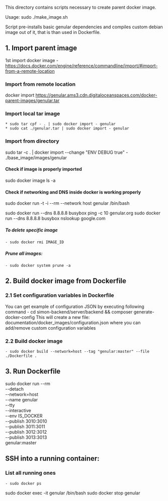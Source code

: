 This directory contains scripts necessary to create parent docker image.

Usage:
sudo ./make_image.sh

Script pre-installs basic genular dependencies and compiles custom debian image out of it,
that is than used in Dockerfile.


## 1. Import parent image
1st import docker image - https://docs.docker.com/engine/reference/commandline/import/#import-from-a-remote-location

### Import from remote location
docker import https://genular.ams3.cdn.digitaloceanspaces.com/docker-parent-images/genular.tar

### Import local tar image
	* sudo tar cpf - . | sudo docker import - genular
	* sudo cat ./genular.tar | sudo docker import - genular

### Import from directory
sudo tar -c . | docker import --change "ENV DEBUG true" - ./base_image/images/genular

#### Check if image is properly imported
sudo docker image ls -a

#### Check if networking and DNS inside docker is working properly
sudo docker run -t -i --rm --network host genular /bin/bash

sudo docker run --dns 8.8.8.8 busybox ping -c 10 genular.org
sudo docker run --dns 8.8.8.8 busybox nslookup google.com

##### To delete specific image
	- sudo docker rmi IMAGE_ID
##### Prune all images:
	- sudo docker system prune -a

## 2. Build docker image from Dockerfile

### 2.1 Set configuration variables in Dockerfile
You can get example of configuration JSON by executing following command
	- cd simon-backend/server/backend && composer generate-docker-config
This will create a new file: documentation/docker_images/configuration.json where you can add/remove custom configuration variables

### 2.2 Build docker image
	- sudo docker build --network=host --tag "genular:master" --file ./Dockerfile .

## 3. Run Dockerfile
sudo docker run --rm \
	--detach \
	--network=host \
	--name genular \
	--tty \
	--interactive \
	--env IS_DOCKER \
	--publish 3010:3010 \
	--publish 3011:3011 \
	--publish 3012:3012 \
	--publish 3013:3013 \
	genular:master


## SSH into a running container:

### List all running ones
	- sudo docker ps

sudo docker exec -it genular /bin/bash
sudo docker stop genular
